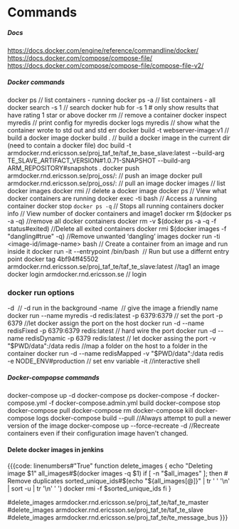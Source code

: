 # Commands

##### Docs #####
https://docs.docker.com/engine/reference/commandline/docker/
https://docs.docker.com/compose/compose-file/
https://docs.docker.com/compose/compose-file/compose-file-v2/

##### Docker commands #####
docker ps							// list containers - running
docker ps -a						// list containers - all
docker search -s 1 <name>			// search docker hub for <name>     -s 1 # only show results that have rating 1 star or above
docker rm <container>				// remove a container
docker inspect myredis				// print config for myredis
docker logs myredis					// show what the container wrote to std out and std err
docker build -t webserver-image:v1		// build a docker image	
docker build .								// build a docker image in the current dir (need to contain a docker file)
doc build -t armdocker.rnd.ericsson.se/proj_taf_te/taf_te_base_slave:latest --build-arg TE_SLAVE_ARTIFACT_VERSION#1.0.71-SNAPSHOT --build-arg ARM_REPOSITORY#snapshots .
docker push armdocker.rnd.ericsson.se/proj_oss/<image-name>:<tag>		// push an image
docker pull armdocker.rnd.ericsson.se/proj_oss/<image-name>:<tag>		// pull an image
docker images									// list docker images
docker rmi  <image-id>							// delete a docker image
docker ps										// View what docker containers are running 
docker exec -ti <container-id> bash					// Access a running container
docker stop `docker ps -q`						// Stops all running containers
docker info									// View number of docker containers and image1
docker rm $(docker ps -a -q)						//remove all docker containers
docker rm -v $(docker ps -a -q -f status#exited)		//Delete all exited containers
docker rmi $(docker images -f "dangling#true" -q)		//Remove unwanted ‘dangling’ images
docker run -ti <image-id/image-name> bash			// Create a container from an image and run inside it
docker run -it --entrypoint /bin/bash <image> 			// Run but use a differnt entry point
docker tag 4bf94ff45502 armdocker.rnd.ericsson.se/proj_taf_te/taf_te_slave:latest		//tag1 an image
docker login armdocker.rnd.ericsson.se			// login

### docker run options ###
-d <image>				// -d run in the background
-name <image>		// give the image a friendly name
		docker run --name myredis -d redis:latest
-p 6379:6379			// set the port
-p 6379				//let docker assign the port on the host
		docker run -d --name redisFixed -p 6379:6379 redis:latest		// hard wire the port 
		docker run -d --name redisDynamic -p 6379 redis:latest		// let docker assing the port 
-v "$PWD/data":/data redis			//map a folder on the host to a folder in the container
		docker run -d --name redisMapped -v "$PWD/data":/data redis		
-e NODE_ENV#production			// set env variable
-it		//interactive shell

##### Docker-compopse commands #####
docker-compose up -d
docker-compose ps
docker-compose -f docker-compose.yml -f docker-compose.admin.yml build
docker-compose stop
docker-compose pull
docker-compose rm
docker-compose kill
docker-compose logs
docker-compose build --pull					//Always attempt to pull a newer version of the image
docker-compose up --force-recreate -d 		//Recreate containers even if their configuration image haven't changed.

#### Delete docker images in jenkins ####
{{{code: linenumbers#"True"
function delete_images {
    echo "Deleting image $1"
    all_images#$(docker images -q $1)
    if [ -n "$all_images" ]; then
         # Remove duplicates
         sorted_unique_ids#$(echo "${all_images[@]}" | tr ' ' '\n' | sort -u | tr '\n' ' ')
         docker rmi -f $sorted_unique_ids
    fi
}

#delete_images armdocker.rnd.ericsson.se/proj_taf_te/taf_te_master
#delete_images armdocker.rnd.ericsson.se/proj_taf_te/taf_te_slave
#delete_images armdocker.rnd.ericsson.se/proj_taf_te/te_message_bus
}}}
